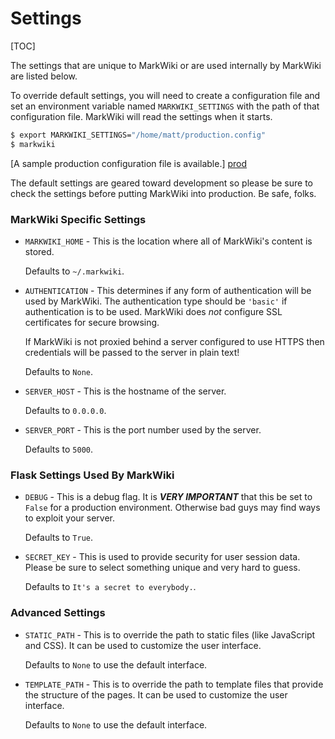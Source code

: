 Settings
========

[TOC]

The settings that are unique to MarkWiki or are used internally by MarkWiki
are listed below.

To override default settings, you will need to create a configuration file and
set an environment variable named `MARKWIKI_SETTINGS` with the path of that
configuration file. MarkWiki will read the settings when it starts.

```bash
$ export MARKWIKI_SETTINGS="/home/matt/production.config"
$ markwiki
```

[A sample production configuration file is available.] [prod]

The default settings are geared toward development so please be sure to check
the settings before putting MarkWiki into production. Be safe, folks.

### MarkWiki Specific Settings

*   `MARKWIKI_HOME` - This is the location where all of MarkWiki's content is
    stored.

    Defaults to `~/.markwiki`.

*   `AUTHENTICATION` - This determines if any form of authentication will be
    used by MarkWiki. The authentication type should be `'basic'` if
    authentication is to be used. MarkWiki does *not* configure SSL
    certificates for secure browsing.

    If MarkWiki is not proxied behind a server configured to use HTTPS then
    credentials will be passed to the server in plain text!

    Defaults to `None`.

*   `SERVER_HOST` - This is the hostname of the server.

    Defaults to `0.0.0.0`.

*   `SERVER_PORT` - This is the port number used by the server.

    Defaults to `5000`.

### Flask Settings Used By MarkWiki

*   `DEBUG` - This is a debug flag. It is ***VERY IMPORTANT*** that this be set
    to `False` for a production environment. Otherwise bad guys may find ways
    to exploit your server.

    Defaults to `True`.

*   `SECRET_KEY` - This is used to provide security for user session data.
    Please be sure to select something unique and very hard to guess.

    Defaults to `It's a secret to everybody.`.

### Advanced Settings

*   `STATIC_PATH` - This is to override the path to static files (like
    JavaScript and CSS). It can be used to customize the user interface.

    Defaults to `None` to use the default interface.

*   `TEMPLATE_PATH` - This is to override the path to template files that
    provide the structure of the pages. It can be used to customize the user
    interface.

    Defaults to `None` to use the default interface.

[prod]: https://raw.github.com/mblayman/markwiki/master/production.config
